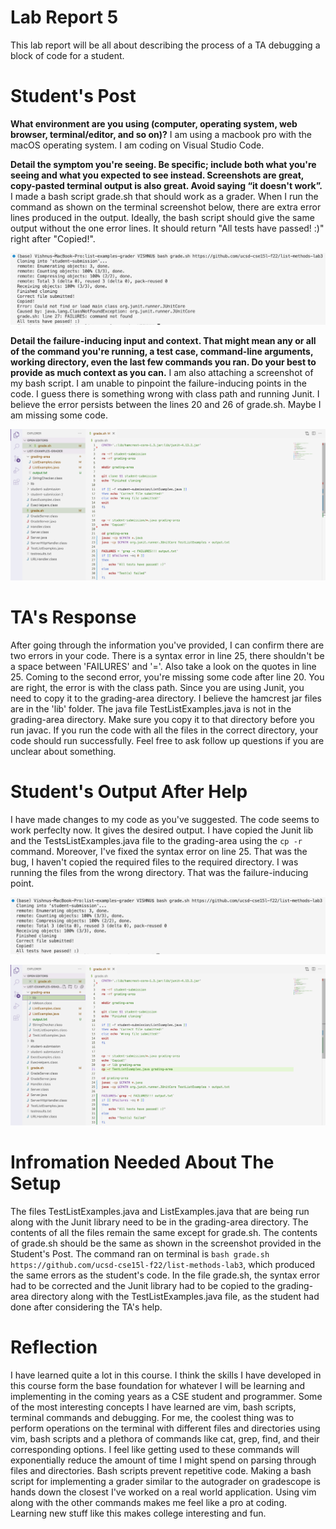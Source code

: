 # Lab Report 5
This lab report will be all about describing the process of a TA debugging a block of code for a student.

# Student's Post
**What environment are you using (computer, operating system, web browser, terminal/editor, and so on)?**
I am using a macbook pro with the macOS operating system. I am coding on Visual Studio Code.

**Detail the symptom you're seeing. Be specific; include both what you're seeing and what you expected to see instead. Screenshots are great, copy-pasted terminal output is also great. Avoid saying “it doesn't work”.**
I made a bash script grade.sh that should work as a grader. When I run the command as shown on the terminal screenshot below, there are extra error lines produced in the output. Ideally, the bash script should give the same output without the one error lines. It should return "All tests have passed! :)" right after "Copied!". 

![Image](lr5s1.png)

**Detail the failure-inducing input and context. That might mean any or all of the command you're running, a test case, command-line arguments, working directory, even the last few commands you ran. Do your best to provide as much context as you can.**
I am also attaching a screenshot of my bash script. I am unable to pinpoint the failure-inducing points in the code. I guess there is something wrong with class path and running Junit. I believe the error persists between the lines 20 and 26 of grade.sh. Maybe I am missing some code.

![Image](lr5s2.png)

# TA's Response
After going through the information you've provided, I can confirm there are two errors in your code. There is a syntax error in line 25, there shouldn't be a space between 'FAILURES' and '='. Also take a look on the quotes in line 25. 
Coming to the second error, you're missing some code after line 20. You are right, the error is with the class path. Since you are using Junit, you need to copy it to the grading-area directory. I believe the hamcrest jar files are in the 'lib' folder. The java file TestListExamples.java is not in the grading-area directory. Make sure you copy it to that directory before you run javac. If you run the code with all the files in the correct directory, your code should run successfully. Feel free to ask follow up questions if you are unclear about something.

# Student's Output After Help
I have made changes to my code as you've suggested. The code seems to work perfeclty now. It gives the desired output. I have copied the Junit lib and the TestsListExamples.java file to the grading-area using the `cp -r` command. Moreover, I've fixed the syntax error on line 25. That was the bug, I haven't copied the required files to the required directory. I was running the files from the wrong directory. That was the failure-inducing point.

![Image](lr5s3.png)

![Image](lr5s4.png)

# Infromation Needed About The Setup
The files TestListExamples.java and ListExamples.java that are being run along with the Junit library need to be in the grading-area directory. 
The contents of all the files remain the same except for grade.sh. The contents of grade.sh should be the same as shown in the screenshot provided in the Student's Post.
The command ran on terminal is `bash grade.sh https://github.com/ucsd-cse15l-f22/list-methods-lab3`, which produced the same errors as the student's code.
In the file grade.sh, the syntax error had to be corrected and the Junit library had to be copied to the grading-area directory along with the TestListExamples.java file, as the student had done after considering the TA's help.

# Reflection
I have learned quite a lot in this course. I think the skills I have developed in this course form the base foundation for whatever I will be learning and implementing in the coming years as a CSE student and programmer. Some of the most interesting concepts I have learned are vim, bash scripts, terminal commands and debugging. For me, the coolest thing was to perform operations on the terminal with different files and directories using vim, bash scripts and a plethora of commands like cat, grep, find, and their corresponding options. I feel like getting used to these commands will exponentially reduce the amount of time I might spend on parsing through files and directories. Bash scripts prevent repetitive code. Making a bash script for implementing a grader similar to the autograder on gradescope is hands down the closest I've worked on a real world application. Using vim along with the other commands makes me feel like a pro at coding. Learning new stuff like this makes college interesting and fun.
